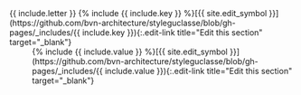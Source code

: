 <dl>


<dt markdown="block">
{{ include.letter }} {% include {{ include.key }} %}[{{ site.edit_symbol }}](https://github.com/bvn-architecture/styleguclasse/blob/gh-pages/_includes/{{ include.key }}){:.edit-link title="Edit this section" target="_blank"}
</dt>

<dd markdown="1">
{% include {{ include.value }} %}[{{ site.edit_symbol }}](https://github.com/bvn-architecture/styleguclasse/blob/gh-pages/_includes/{{ include.value }}){:.edit-link title="Edit this section" target="_blank"}
</dd>

</dl>
